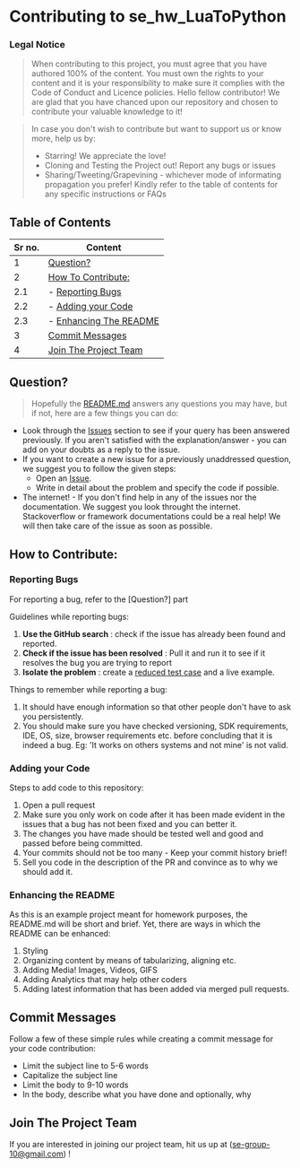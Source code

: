 # Contributing to se_hw_LuaToPython

### Legal Notice 
> When contributing to this project, you must agree that you have authored 100% of the content. You must own the rights to your content and it is your responsibility to make sure it complies with the Code of Conduct and Licence policies.
Hello fellow contributor!
We are glad that you have chanced upon our repository and chosen to contribute your valuable knowledge to it! 

> In case you don't wish to contribute but want to support us or know more, help us by:
> - Starring! We appreciate the love! 
> - Cloning and Testing the Project out! Report any bugs or issues
> - Sharing/Tweeting/Grapevining - whichever mode of informating propagation you prefer!
Kindly refer to the table of contents for any specific instructions or FAQs

## Table of Contents

|Sr no.| Content                                                         | 
|------| -------------------------------------------------------------------- |
|1| [Question?](#i-have-a-question)                                      | 
|2| [How To Contribute:](#i-want-to-contribute)                          | 
|2.1| - [Reporting Bugs](#reporting-bugs)                                | 
|2.2| - [Adding your Code](#adding-code)              |
|2.3| - [Enhancing The README](#enhancing-the-readme)             |
|3| [Commit Messages](#commit-messages)                                  |
|4| [Join The Project Team](#join-the-project-team)                      |


## Question?

> Hopefully the [README.md](https://github.com/boscosylvester-john/se_hw1/blob/main/README.md) answers any questions you may have, but if not, here are a few things you can do:
- Look through the [Issues](https://github.com/boscosylvester-john/se_hw1/issues) section to see if your query has been answered previously. If you aren't satisfied with the explanation/answer - you can add on your doubts as a reply to the issue.
- If you want to create a new issue for a previously unaddressed question, we suggest you to follow the given steps:
    - Open an [Issue](https://github.com/boscosylvester-john/se_hw1/issues/new).
    - Write in detail about the problem and specify the code if possible.
- The internet! - If you don't find help in any of the issues nor the documentation. We suggest you look throught the internet. Stackoverflow or framework documentations could be a real help!
We will then take care of the issue as soon as possible.
## How to Contribute:
### Reporting Bugs
For reporting a bug, refer to the [Question?] part

Guidelines while reporting bugs:
1. **Use the GitHub search** : check if the issue has already been found and reported.
2. **Check if the issue has been resolved** : Pull it and run it to see if it resolves the bug you are trying to report
3. **Isolate the problem** : create a [reduced test case](http://css-tricks.com/reduced-test-cases/) and a live example.

Things to remember while reporting a bug:
1. It should have enough information so that other people don't have to ask you persistently.
2. You should make sure you have checked versioning, SDK requirements, IDE, OS, size, browser requirements etc. before concluding that it is indeed a bug.
    Eg: 'It works on others systems and not mine' is not valid.

### Adding your Code

Steps to add code to this repository:

1. Open a pull request
2. Make sure you only work on code after it has been made evident in the issues that a bug has not been fixed and you can better it.
3. The changes you have made should be tested well and good and passed before being committed.
4. Your commits should not be too many - Keep your commit history brief!
5. Sell you code in the description of the PR and convince as to why we should add it.

### Enhancing the README
As this is an example project meant for homework purposes, the README.md will be short and brief. Yet, there are ways in which the README can be enhanced:

1. Styling
2. Organizing content by means of tabularizing, aligning etc.
3. Adding Media! Images, Videos, GIFS
4. Adding Analytics that may help other coders
5. Adding latest information that has been added via merged pull requests.

## Commit Messages
Follow a few of these simple rules while creating a commit message for your code contribution:
- Limit the subject line to 5-6 words
- Capitalize the subject line
- Limit the body to 9-10 words
- In the body, describe what you have done and optionally, why
## Join The Project Team
If you are interested in joining our project team, hit us up at (se-group-10@gmail.com) !
